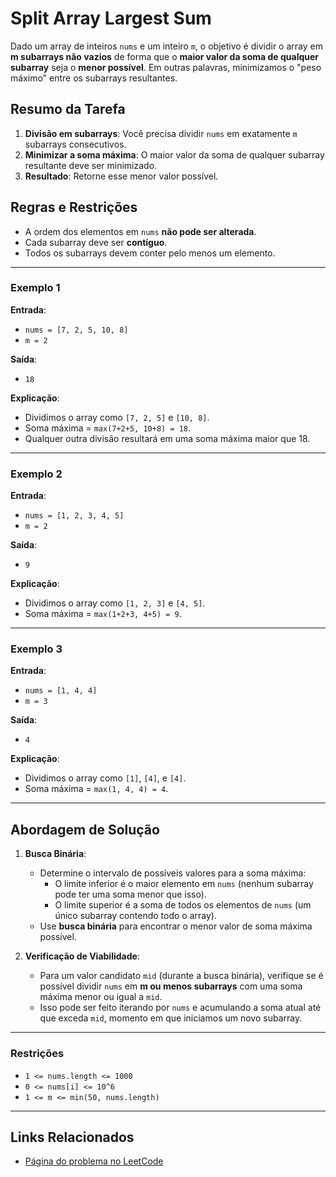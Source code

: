 # Split Array Largest Sum

Dado um array de inteiros `nums` e um inteiro `m`, o objetivo é dividir o array em **m subarrays não vazios** de forma que o **maior valor da soma de qualquer subarray** seja o **menor possível**. Em outras palavras, minimizamos o "peso máximo" entre os subarrays resultantes.

## Resumo da Tarefa
1. **Divisão em subarrays**: Você precisa dividir `nums` em exatamente `m` subarrays consecutivos.
2. **Minimizar a soma máxima**: O maior valor da soma de qualquer subarray resultante deve ser minimizado.
3. **Resultado**: Retorne esse menor valor possível.

## Regras e Restrições
- A ordem dos elementos em `nums` **não pode ser alterada**.
- Cada subarray deve ser **contíguo**.
- Todos os subarrays devem conter pelo menos um elemento.

---

### Exemplo 1
**Entrada**:
- `nums = [7, 2, 5, 10, 8]`
- `m = 2`

**Saída**:
- `18`

**Explicação**:
- Dividimos o array como `[7, 2, 5]` e `[10, 8]`.
- Soma máxima = `max(7+2+5, 10+8) = 18`.
- Qualquer outra divisão resultará em uma soma máxima maior que 18.

---

### Exemplo 2
**Entrada**:
- `nums = [1, 2, 3, 4, 5]`
- `m = 2`

**Saída**:
- `9`

**Explicação**:
- Dividimos o array como `[1, 2, 3]` e `[4, 5]`.
- Soma máxima = `max(1+2+3, 4+5) = 9`.

---

### Exemplo 3
**Entrada**:
- `nums = [1, 4, 4]`
- `m = 3`

**Saída**:
- `4`

**Explicação**:
- Dividimos o array como `[1]`, `[4]`, e `[4]`.
- Soma máxima = `max(1, 4, 4) = 4`.

---

## Abordagem de Solução
1. **Busca Binária**:
   - Determine o intervalo de possíveis valores para a soma máxima:
     - O limite inferior é o maior elemento em `nums` (nenhum subarray pode ter uma soma menor que isso).
     - O limite superior é a soma de todos os elementos de `nums` (um único subarray contendo todo o array).
   - Use **busca binária** para encontrar o menor valor de soma máxima possível.
   
2. **Verificação de Viabilidade**:
   - Para um valor candidato `mid` (durante a busca binária), verifique se é possível dividir `nums` em **m ou menos subarrays** com uma soma máxima menor ou igual a `mid`.
   - Isso pode ser feito iterando por `nums` e acumulando a soma atual até que exceda `mid`, momento em que iniciamos um novo subarray.

---

### Restrições
- `1 <= nums.length <= 1000`
- `0 <= nums[i] <= 10^6`
- `1 <= m <= min(50, nums.length)`

---

## Links Relacionados
- [Página do problema no LeetCode](https://leetcode.com/problems/split-array-largest-sum/description/?envType=problem-list-v2&envId=greedy)